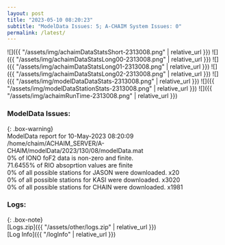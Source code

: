 ```yaml
---
layout: post
title: "2023-05-10 08:20:23"
subtitle: "ModelData Issues: 5; A-CHAIM System Issues: 0"
permalink: /latest/
---
```


![]({{ "/assets/img/achaimDataStatsShort-2313008.png" | relative_url }})
![]({{ "/assets/img/achaimDataStatsLong00-2313008.png" | relative_url }})
![]({{ "/assets/img/achaimDataStatsLong01-2313008.png" | relative_url }})
![]({{ "/assets/img/achaimDataStatsLong02-2313008.png" | relative_url }})
![]({{ "/assets/img/modelDataDataStats-2313008.png" | relative_url }})
![]({{ "/assets/img/modelDataStationStats-2313008.png" | relative_url }})
![]({{ "/assets/img/achaimRunTime-2313008.png" | relative_url }})


### ModelData Issues:  
  
{: .box-warning}  
 ModelData report for 10-May-2023 08:20:09   
 /home/chaim/ACHAIM_SERVER/A-CHAIM/modelData/2023/130/08/modelData.mat   
 0% of IONO foF2 data is non-zero and finite.   
 71.6455% of RIO absoprtion values are finite   
 0% of all possible stations for JASON were downloaded. x20   
 0% of all possible stations for KASI were downloaded. x3020   
 0% of all possible stations for CHAIN were downloaded. x1981   
  


### Logs:  
  
{: .box-note}  
[Logs.zip]({{ "/assets/other/logs.zip" | relative_url }})  
[Log Info]({{ "/logInfo" | relative_url }})  

